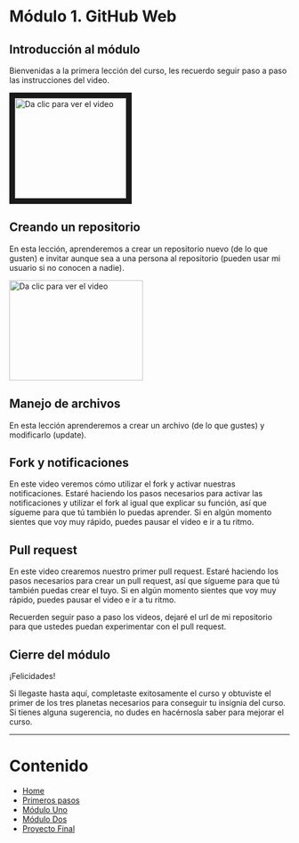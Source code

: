 # Módulo 1. GitHub Web

## Introducción al módulo

Bienvenidas a la primera lección del curso, les recuerdo seguir paso a paso las instrucciones del video.

<a href="https://www.youtube.com/watch?v=iS4tYPlyPXY
" target="_blank"><img src="http://img.youtube.com/vi/iS4tYPlyPXY/0.jpg" 
alt="Da clic para ver el video" width="200" height="180" border="10" border-color="#E55E4F"/></a>

## Creando un repositorio

En esta lección, aprenderemos a crear un repositorio nuevo (de lo que gusten) e invitar aunque sea a una persona
al repositorio (pueden usar mi usuario si no conocen a nadie).

<a href="https://www.youtube.com/watch?v=iS4tYPlyPXY
" target="_blank"><img src="http://img.youtube.com/vi/iS4tYPlyPXY/0.jpg" 
alt="Da clic para ver el video" width="240" height="180"/></a>

## Manejo de archivos

En esta lección aprenderemos a crear un archivo (de lo que gustes) y modificarlo (update).

## Fork y notificaciones

En este video veremos cómo utilizar el fork y activar nuestras notificaciones.
Estaré haciendo los pasos necesarios para activar las notificaciones y utilizar el fork al igual que explicar su función, así que sígueme para que tú también lo puedas aprender. Si en algún momento sientes que voy muy rápido, puedes pausar el video e ir a tu ritmo.

## Pull request

En este video crearemos nuestro primer pull request.
Estaré haciendo los pasos necesarios para crear un pull request, así que sígueme para que tú también puedas crear el tuyo. Si en algún momento sientes que voy muy rápido, puedes pausar el video e ir a tu ritmo.

Recuerden seguir paso a paso los videos, dejaré el url de mi repositorio para que ustedes puedan experimentar con el pull request.

## Cierre del módulo

¡Felicidades!

Si llegaste hasta aquí, completaste exitosamente el curso y obtuviste el primer de los tres planetas necesarios para conseguir tu insignia del curso.
Si tienes alguna sugerencia, no dudes en hacérnosla saber para mejorar el curso.

---

# Contenido

- [Home](https://patroneshermosos-oficial.github.io/github-basics)
- [Primeros pasos](https://patroneshermosos-oficial.github.io/github-basics/primeros-pasos)
- [Módulo Uno](https://patroneshermosos-oficial.github.io/github-basics/modulo-uno)
- [Módulo Dos](https://patroneshermosos-oficial.github.io/github-basics/modulo-dos)
- [Proyecto Final](https://patroneshermosos-oficial.github.io/github-basics/proyecto-final)
